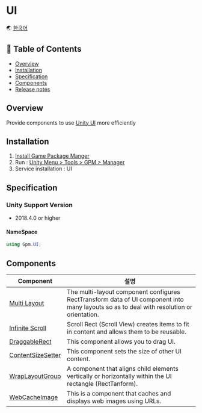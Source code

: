 # UI

🌏 [한국어](README.md)

## 🚩 Table of Contents

* [Overview](#overview)
* [Installation](#Installation)
* [Specification](#specification)
* [Components](#components)
* [Release notes](./ReleaseNotes.en.md)

## Overview

Provide components to use [Unity UI](https://docs.unity3d.com/Manual/com.unity.ugui.html) more efficiently

## Installation

1. [Install Game Package Manger](https://assetstore.unity.com/packages/tools/utilities/game-package-manager-147711)
2. Run : [Unity Menu > Tools > GPM > Manager](https://github.com/nhn/gpm.unity/blob/main/README.en.md#execute)
3. Service installation : UI

## Specification

### Unity Support Version

* 2018.4.0 or higher

#### NameSpace
```cs
using Gpm.UI;
```

## Components

|Component| 설명 |
| --- | --- |
| [Multi Layout](MultiLayout/README.en.md) | The multi-layout component configures RectTransform data of UI component into many layouts so as to deal with resolution or orientation. |
| [Infinite Scroll](InfiniteScroll/README.en.md) | Scroll Rect (Scroll View) creates items to fit in content and allows them to be reusable. |
| [DraggableRect](DraggableRect/README.en.md) | This component allows you to drag UI. |
| [ContentSizeSetter](ContentSizeSetter/README.en.md) | This component sets the size of other UI content.|
| [WrapLayoutGroup](WrapLayoutGroup/README.md) | A component that aligns child elements vertically or horizontally within the UI rectangle (RectTanform).|
| [WebCacheImage](WebCacheImage/README.en.md) | This is a component that caches and displays web images using URLs.|
